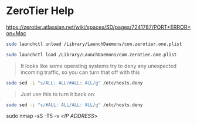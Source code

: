 # ZeroTier Help

https://zerotier.atlassian.net/wiki/spaces/SD/pages/7241787/PORT+ERROR+on+Mac

```bash
sudo launchctl unload /Library/LaunchDaemons/com.zerotier.one.plist
```

```bash
sudo launchctl load /Library/LaunchDaemons/com.zerotier.one.plist
```



> It looks like some operating systems try to deny any unexpected incoming traffic, so you can turn that off with this

```bash
sudo sed -i "s/ALL: ALL/#ALL: ALL/g" /etc/hosts.deny
```

> Just use this to turn it back on:

```bash
sudo sed -i "s/#ALL: ALL/ALL: ALL/g" /etc/hosts.deny
```

sudo nmap -sS -T5 -v <_IP ADDRESS_>

